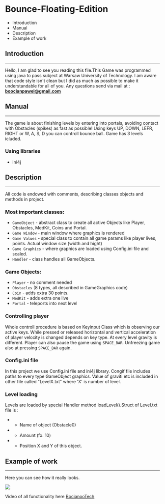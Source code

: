 # Bounce-Floating-Edition

* Introduction
* Manual
* Description
* Example of work

## Introduction
---
Hello, I am glad to see you reading this file.This Game was programmed using java to pass subject at Warsaw University of Technology.
I am aware that code style isn't clean but I did as much as possible to make it understandable for all of you.
Any questions send via mail at : **boocianpawel@gmail.com**

## Manual
---
The game is about finishing levels by entering into portals, avoiding contact with Obstacles (spikes) as fast as possible! 
Using keys UP, DOWN, LEFR, RIGHT or W, A, S, D you can controll bounce ball. Game has 3 levels icluded.

### Using libraries
* ini4j

## Description 
---
All code is endowed with comments, describing classes objects and methods in project. 

### Most important classes:

* `GameObject` - abstract class to create all active Objects like Player, Obstacles, MedKit, Coins and Portal.
* `Game Window` - main window where graphics is rendered
* `Game Values` - special class to contain all game params like player lives, points. Actual window size (width and hight)
* `Game Graphics` - where graphics are loaded using Config.ini file and scaled.
* `Handler` - class handles all GameObjects.

### Game Objects:
* `Player` - no comment needed
* `Obstacles` (8 types, all described in GameGraphics code)
* `Coin` - adds extra 30 points.
* `MedKit` - adds extra one live
* `Portal` - teleports into next level

### Controlling player
Whole controll procedure is based on Keyinput Class which is observing our active keys. While pressed or released horizontal and vertical acceleration of player velocity is changed depends on key type. At every level gravity is different. Player can also pause the game using `SPACE_BAR`. Unfreezing game also at pressing `SPACE_BAR` again.

### Config.ini file
In this project we use Config.ini file and ini4j library. Congif file includes paths to every type GameObject graphics. Value of graviti etc is included in other file called "LevelX.txt" where 'X' is number of level.

### Level loading
Levels are loaded by special Handler method loadLevel().Struct of Level.txt file is : 
* - Name of object (Obstacle0)
* - Amount (fx. 10)
* - Position X and Y of this object.


## Example of work
---
Here you can see how it really looks. 



![](images/Work_screen.png)


Video of all functionality here [BocianooTech](https://www.youtube.com/channel/UClkl_F0n8ZwLmSB5RVzRORw)
